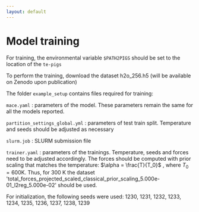 ```yaml
---
layout: default
---
```

# Model training 
For training, the environmental variable `$PATH2PIGS` should be set to the location of the `te-pigs` 

To perform the training, download the dataset h2o_256.h5 (will be available on Zenodo upon publication)

The folder `example_setup` contains files required for training:  

`mace.yaml` : parameters of the model. These parameters remain  the same for all the models reported.

`partition_settings_global.yml` : parameters of test train split. Temperature and seeds should be adjusted as necessary

`slurm.job` : SLURM submission file

`trainer.yaml` : parameters of the trainings. Temperature, seeds and forces need to be adjusted accordingly. The forces
should be computed with prior scaling that matches the temperature: 
 $\alpha = \frac{T}{T_0}$ , where $T_0=600 \text{K}$. Thus, for 300 K the dataset  'total_forces_projected_scaled_classical_prior_scaling_5.000e-01_l2reg_5.000e-02'  should be used.

For initialization, the following seeds were used: 
1230, 1231, 1232, 1233, 1234, 1235, 1236, 1237, 1238, 1239
